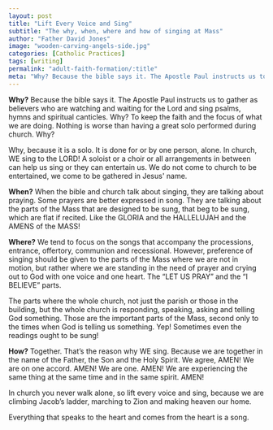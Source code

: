 ```yaml
---
layout: post
title: "Lift Every Voice and Sing"
subtitle: "The why, when, where and how of singing at Mass"
author: "Father David Jones"
image: "wooden-carving-angels-side.jpg"
categories: [Catholic Practices]
tags: [writing]
permalink: "adult-faith-formation/:title"
meta: "Why? Because the bible says it. The Apostle Paul instructs us to gather as believers who are watching and waiting for the Lord and sing psalms, hymns and spiritual canticles. Why? To keep the faith and the focus of what we are doing. Nothing is worse than having a great solo performed during church. Why?"
---
```

**Why?** Because the bible says it. The Apostle Paul instructs us to gather as believers who are watching and waiting for the Lord and sing psalms, hymns and spiritual canticles. Why? To keep the faith and the focus of what we are doing. Nothing is worse than having a great solo performed during church. Why? 
<!--more-->

Why, because it is a solo. It is done for or by one person, alone. In church, WE sing to the LORD! A soloist or a choir or all arrangements in between can help us sing or they can entertain us. We do not come to church to be entertained, we come to be gathered in Jesus' name.

**When?** When the bible and church talk about singing, they are talking about praying. Some prayers are better expressed in song. They are talking about the parts of the Mass that are designed to be sung, that beg to be sung, which are flat if recited. Like the GLORIA and the HALLELUJAH and the AMENS of the MASS!

**Where?** We tend to focus on the songs that accompany the processions, entrance, offertory, communion and recessional. However, preference of singing should be given to the parts of the Mass where we are not in motion, but rather where we are standing in the need of prayer and crying out to God with one voice and one heart. The “LET US PRAY” and the “I BELIEVE” parts.

The parts where the whole church, not just the parish or those in the building, but the whole church is responding, speaking, asking and telling God something. Those are the important parts of the Mass, second only to the times when God is telling us something. Yep! Sometimes even the readings ought to be sung!

**How?** Together. That’s the reason why WE sing. Because we are together in the name of the Father, the Son and the Holy Spirit. We agree, AMEN! We are on one accord. AMEN! We are one. AMEN! We are experiencing the same thing at the same time and in the same spirit. AMEN!

In church you never walk alone, so lift every voice and sing, because we are climbing Jacob’s ladder, marching to Zion and making heaven our home.

Everything that speaks to the heart and comes from the heart is a song.